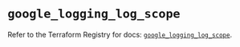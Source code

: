 # `google_logging_log_scope`

Refer to the Terraform Registry for docs: [`google_logging_log_scope`](https://registry.terraform.io/providers/hashicorp/google/6.30.0/docs/resources/logging_log_scope).
